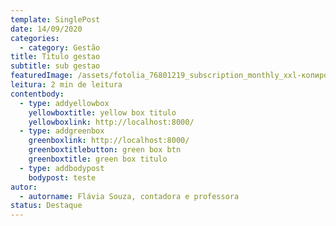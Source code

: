 ```yaml
---
template: SinglePost
date: 14/09/2020
categories:
  - category: Gestão
title: Titulo gestao
subtitle: sub gestao
featuredImage: /assets/fotolia_76801219_subscription_monthly_xxl-копировать-.jpg
leitura: 2 min de leitura
contentbody:
  - type: addyellowbox
    yellowboxtitle: yellow box titulo
    yellowboxlink: http://localhost:8000/
  - type: addgreenbox
    greenboxlink: http://localhost:8000/
    greenboxtitlebutton: green box btn
    greenboxtitle: green box titulo
  - type: addbodypost
    bodypost: teste
autor:
  - autorname: Flávia Souza, contadora e professora
status: Destaque
---
```

